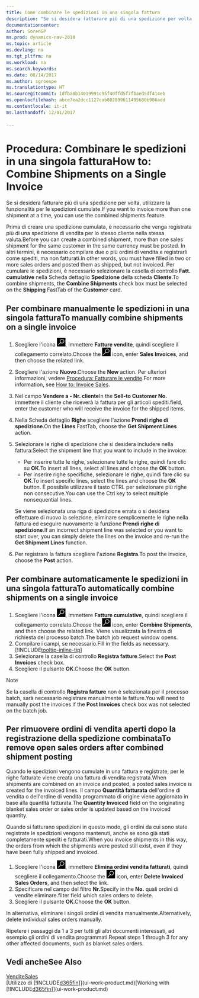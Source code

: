 ```yaml
---
title: Come combinare le spedizioni in una singola fattura
description: "Se si desidera fatturare più di una spedizione per volta, utilizzare la funzionalità per le spedizioni cumulate."
documentationcenter: 
author: SorenGP
ms.prod: dynamics-nav-2018
ms.topic: article
ms.devlang: na
ms.tgt_pltfrm: na
ms.workload: na
ms.search.keywords: 
ms.date: 08/14/2017
ms.author: sgroespe
ms.translationtype: HT
ms.sourcegitcommit: 1dfba8b14019991c95f40ffd5f7fbaed5df414eb
ms.openlocfilehash: abce7ea2dcc1127cab802899611495680b986add
ms.contentlocale: it-it
ms.lasthandoff: 12/01/2017

---
```

# <a name="how-to-combine-shipments-on-a-single-invoice"></a><span data-ttu-id="1e3ed-103">Procedura: Combinare le spedizioni in una singola fattura</span><span class="sxs-lookup"><span data-stu-id="1e3ed-103">How to: Combine Shipments on a Single Invoice</span></span>
<span data-ttu-id="1e3ed-104">Se si desidera fatturare più di una spedizione per volta, utilizzare la funzionalità per le spedizioni cumulate.</span><span class="sxs-lookup"><span data-stu-id="1e3ed-104">If you want to invoice more than one shipment at a time, you can use the combined shipments feature.</span></span>  

 <span data-ttu-id="1e3ed-105">Prima di creare una spedizione cumulata, è necessario che venga registrata più di una spedizione di vendita per lo stesso cliente nella stessa valuta.</span><span class="sxs-lookup"><span data-stu-id="1e3ed-105">Before you can create a combined shipment, more than one sales shipment for the same customer in the same currency must be posted.</span></span> <span data-ttu-id="1e3ed-106">In altri termini, è necessario compilare due o più ordini di vendita e registrarli come spediti, ma non fatturati.</span><span class="sxs-lookup"><span data-stu-id="1e3ed-106">In other words, you must have filled in two or more sales orders and posted them as shipped, but not invoiced.</span></span> <span data-ttu-id="1e3ed-107">Per cumulare le spedizioni, è necessario selezionare la casella di controllo **Fatt. cumulative** nella Scheda dettaglio **Spedizione** della scheda **Cliente**.</span><span class="sxs-lookup"><span data-stu-id="1e3ed-107">To combine shipments, the **Combine Shipments** check box must be selected on the **Shipping** FastTab of the **Customer** card.</span></span>  

## <a name="to-manually-combine-shipments-on-a-single-invoice"></a><span data-ttu-id="1e3ed-108">Per combinare manualmente le spedizioni in una singola fattura</span><span class="sxs-lookup"><span data-stu-id="1e3ed-108">To manually combine shipments on a single invoice</span></span>  
1. <span data-ttu-id="1e3ed-109">Scegliere l'icona ![Cerca pagina o report](media/ui-search/search_small.png "icona Cerca pagina o report"), immettere **Fatture vendite**, quindi scegliere il collegamento correlato.</span><span class="sxs-lookup"><span data-stu-id="1e3ed-109">Choose the ![Search for Page or Report](media/ui-search/search_small.png "Search for Page or Report icon") icon, enter **Sales Invoices**, and then choose the related link.</span></span>  
2. <span data-ttu-id="1e3ed-110">Scegliere l'azione **Nuovo**.</span><span class="sxs-lookup"><span data-stu-id="1e3ed-110">Choose the **New** action.</span></span> <span data-ttu-id="1e3ed-111">Per ulteriori informazioni, vedere [Procedura: Fatturare le vendite](sales-how-invoice-sales.md).</span><span class="sxs-lookup"><span data-stu-id="1e3ed-111">For more information, see [How to: Invoice Sales](sales-how-invoice-sales.md).</span></span>
3. <span data-ttu-id="1e3ed-112">Nel campo **Vendere a - Nr. cliente**</span><span class="sxs-lookup"><span data-stu-id="1e3ed-112">In the **Sell-to Customer No.**</span></span> <span data-ttu-id="1e3ed-113">immettere il cliente che riceverà la fattura per gli articoli spediti.</span><span class="sxs-lookup"><span data-stu-id="1e3ed-113">field, enter the customer who will receive the invoice for the shipped items.</span></span>  
4. <span data-ttu-id="1e3ed-114">Nella Scheda dettaglio **Righe** scegliere l'azione **Prendi righe di spedizione**.</span><span class="sxs-lookup"><span data-stu-id="1e3ed-114">On the **Lines** FastTab, choose the **Get Shipment Lines** action.</span></span>  
5. <span data-ttu-id="1e3ed-115">Selezionare le righe di spedizione che si desidera includere nella fattura:</span><span class="sxs-lookup"><span data-stu-id="1e3ed-115">Select the shipment line that you want to include in the invoice:</span></span>  

    - <span data-ttu-id="1e3ed-116">Per inserire tutte le righe, selezionare tutte le righe, quindi fare clic su **OK**.</span><span class="sxs-lookup"><span data-stu-id="1e3ed-116">To insert all lines, select all lines and choose the **OK** button.</span></span>  
    - <span data-ttu-id="1e3ed-117">Per inserire righe specifiche, selezionare le righe, quindi fare clic su **OK**.</span><span class="sxs-lookup"><span data-stu-id="1e3ed-117">To insert specific lines, select the lines and choose the **OK** button.</span></span> <span data-ttu-id="1e3ed-118">È possibile utilizzare il tasto CTRL per selezionare più righe non consecutive.</span><span class="sxs-lookup"><span data-stu-id="1e3ed-118">You can use the Ctrl key to select multiple nonsequential lines.</span></span>  

    <span data-ttu-id="1e3ed-119">Se viene selezionata una riga di spedizione errata o si desidera effettuare di nuovo la selezione, eliminare semplicemente le righe nella fattura ed eseguire nuovamente la funzione **Prendi righe di spedizione**.</span><span class="sxs-lookup"><span data-stu-id="1e3ed-119">If an incorrect shipment line was selected or you want to start over, you can simply delete the lines on the invoice and re-run the **Get Shipment Lines** function.</span></span>  
7. <span data-ttu-id="1e3ed-120">Per registrare la fattura scegliere l'azione **Registra**.</span><span class="sxs-lookup"><span data-stu-id="1e3ed-120">To post the invoice, choose the **Post** action.</span></span>  

## <a name="to-automatically-combine-shipments-on-a-single-invoice"></a><span data-ttu-id="1e3ed-121">Per combinare automaticamente le spedizioni in una singola fattura</span><span class="sxs-lookup"><span data-stu-id="1e3ed-121">To automatically combine shipments on a single invoice</span></span>  
1. <span data-ttu-id="1e3ed-122">Scegliere l'icona ![Cerca pagina o report](media/ui-search/search_small.png "icona Cerca pagina o report"), immettere **Fatture cumulative**, quindi scegliere il collegamento correlato.</span><span class="sxs-lookup"><span data-stu-id="1e3ed-122">Choose the ![Search for Page or Report](media/ui-search/search_small.png "Search for Page or Report icon") icon, enter **Combine Shipments**, and then choose the related link.</span></span> <span data-ttu-id="1e3ed-123">Viene visualizzata la finestra di richiesta del processo batch.</span><span class="sxs-lookup"><span data-stu-id="1e3ed-123">The batch job request window opens.</span></span>  
2. <span data-ttu-id="1e3ed-124">Compilare i campi, se necessario.</span><span class="sxs-lookup"><span data-stu-id="1e3ed-124">Fill in the fields as necessary.</span></span> [!INCLUDE[tooltip-inline-tip](includes/tooltip-inline-tip_md.md)]
3. <span data-ttu-id="1e3ed-125">Selezionare la casella di controllo **Registra fatture**.</span><span class="sxs-lookup"><span data-stu-id="1e3ed-125">Select the **Post Invoices** check box.</span></span>  
4.  <span data-ttu-id="1e3ed-126">Scegliere il pulsante **OK**.</span><span class="sxs-lookup"><span data-stu-id="1e3ed-126">Choose the **OK** button.</span></span>  

> [!NOTE]  
>  <span data-ttu-id="1e3ed-127">Se la casella di controllo **Registra fatture** non è selezionata per il processo batch, sarà necessario registrare manualmente le fatture.</span><span class="sxs-lookup"><span data-stu-id="1e3ed-127">You will need to manually post the invoices if the **Post Invoices** check box was not selected on the batch job.</span></span>  

## <a name="to-remove-open-sales-orders-after-combined-shipment-posting"></a><span data-ttu-id="1e3ed-128">Per rimuovere ordini di vendita aperti dopo la registrazione della spedizione combinata</span><span class="sxs-lookup"><span data-stu-id="1e3ed-128">To remove open sales orders after combined shipment posting</span></span> 
<span data-ttu-id="1e3ed-129">Quando le spedizioni vengono cumulate in una fattura e registrate, per le righe fatturate viene creata una fattura di vendita registrata.</span><span class="sxs-lookup"><span data-stu-id="1e3ed-129">When shipments are combined on an invoice and posted, a posted sales invoice is created for the invoiced lines.</span></span> <span data-ttu-id="1e3ed-130">Il campo **Quantità fatturata** dell'ordine di vendita o dell'ordine di vendita programmato di origine viene aggiornato in base alla quantità fatturata.</span><span class="sxs-lookup"><span data-stu-id="1e3ed-130">The **Quantity Invoiced** field on the originating blanket sales order or sales order is updated based on the invoiced quantity.</span></span>  

<span data-ttu-id="1e3ed-131">Quando si fatturano spedizioni in questo modo, gli ordini da cui sono state registrate le spedizioni vengono mantenuti, anche se sono già stati completamente spediti e fatturati.</span><span class="sxs-lookup"><span data-stu-id="1e3ed-131">When you invoice shipments in this way, the orders from which the shipments were posted still exist, even if they have been fully shipped and invoiced.</span></span>   

1. <span data-ttu-id="1e3ed-132">Scegliere l'icona ![Cerca pagina o report](media/ui-search/search_small.png "icona Cerca pagina o report"), immettere **Elimina ordini vendita fatturati**, quindi scegliere il collegamento.</span><span class="sxs-lookup"><span data-stu-id="1e3ed-132">Choose the ![Search for Page or Report](media/ui-search/search_small.png "Search for Page or Report icon") icon, enter **Delete Invoiced Sales Orders**, and then select the link.</span></span>  
2. <span data-ttu-id="1e3ed-133">Specificare nel campo del filtro **Nr.**</span><span class="sxs-lookup"><span data-stu-id="1e3ed-133">Specify in the **No.**</span></span> <span data-ttu-id="1e3ed-134">quali ordini di vendite eliminare.</span><span class="sxs-lookup"><span data-stu-id="1e3ed-134">filter field which sales orders to delete.</span></span>  
3. <span data-ttu-id="1e3ed-135">Scegliere il pulsante **OK**.</span><span class="sxs-lookup"><span data-stu-id="1e3ed-135">Choose the **OK** button.</span></span>  

<span data-ttu-id="1e3ed-136">In alternativa, eliminare i singoli ordini di vendita manualmente.</span><span class="sxs-lookup"><span data-stu-id="1e3ed-136">Alternatively, delete individual sales orders manually.</span></span>  

<span data-ttu-id="1e3ed-137">Ripetere i passaggi da 1 a 3 per tutti gli altri documenti interessati, ad esempio gli ordini di vendita programmati.</span><span class="sxs-lookup"><span data-stu-id="1e3ed-137">Repeat steps 1 through 3 for any other affected documents, such as blanket sales orders.</span></span>

## <a name="see-also"></a><span data-ttu-id="1e3ed-138">Vedi anche</span><span class="sxs-lookup"><span data-stu-id="1e3ed-138">See Also</span></span>  
[<span data-ttu-id="1e3ed-139">Vendite</span><span class="sxs-lookup"><span data-stu-id="1e3ed-139">Sales</span></span>](sales-manage-sales.md)  
<span data-ttu-id="1e3ed-140">[Utilizzo di [!INCLUDE[d365fin](includes/d365fin_md.md)]](ui-work-product.md)</span><span class="sxs-lookup"><span data-stu-id="1e3ed-140">[Working with [!INCLUDE[d365fin](includes/d365fin_md.md)]](ui-work-product.md)</span></span>

